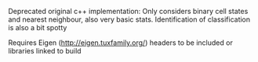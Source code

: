 Deprecated original c++ implementation: Only considers binary cell states and nearest neighbour, also very basic stats. Identification of classification is also a bit spotty

Requires Eigen (http://eigen.tuxfamily.org/) headers to be included or libraries linked to build